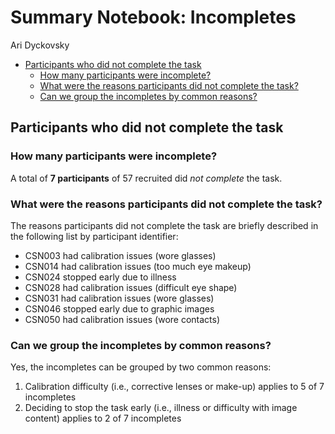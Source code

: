 Summary Notebook: Incompletes
================
Ari Dyckovsky

  - [Participants who did not complete the
    task](#participants-who-did-not-complete-the-task)
      - [How many participants were
        incomplete?](#how-many-participants-were-incomplete)
      - [What were the reasons participants did not complete the
        task?](#what-were-the-reasons-participants-did-not-complete-the-task)
      - [Can we group the incompletes by common
        reasons?](#can-we-group-the-incompletes-by-common-reasons)

## Participants who did not complete the task

### How many participants were incomplete?

A total of **7 participants** of 57 recruited did *not complete* the
task.

### What were the reasons participants did not complete the task?

The reasons participants did not complete the task are briefly described
in the following list by participant identifier:

  - CSN003 had calibration issues (wore glasses)
  - CSN014 had calibration issues (too much eye makeup)
  - CSN024 stopped early due to illness
  - CSN028 had calibration issues (difficult eye shape)
  - CSN031 had calibration issues (wore glasses)
  - CSN046 stopped early due to graphic images
  - CSN050 had calibration issues (wore contacts)

### Can we group the incompletes by common reasons?

Yes, the incompletes can be grouped by two common reasons:

1.  Calibration difficulty (i.e., corrective lenses or make-up) applies
    to 5 of 7 incompletes
2.  Deciding to stop the task early (i.e., illness or difficulty with
    image content) applies to 2 of 7 incompletes
